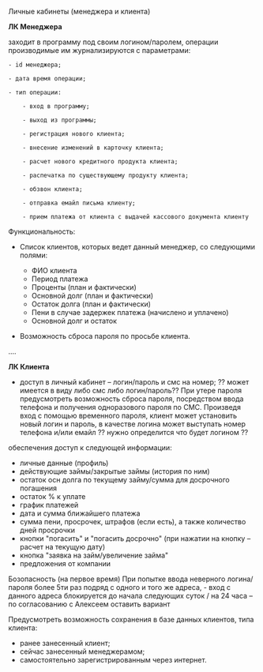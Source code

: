 
Личные кабинеты (менеджера и клиента)


**ЛК Менеджера**

заходит в программу под своим логином/паролем, операции производимые им журнализируются с параметрами:

    - id менеджера;

    - дата время операции;

    - тип операции:

        - вход в программу;

        - выход из программы;

        - регистрация нового клиента;

        - внесение изменений в карточку клиента;

        - расчет нового кредитного продукта клиента;

        - распечатка по существующему продукту клиента;

        - обзвон клиента;

        - отправка емайл письма клиенту;

        - прием платежа от клиента с выдачей кассового документа клиенту


Функциональность:
- Список клиентов, которых ведет данный менеджер, со следующими полями:
    - ФИО клиента
    - Период платежа
    - Проценты (план и фактически)
    - Основной долг (план и фактически)
    - Остаток долга (план и фактически)
    - Пени в случае задержек платежа (начислено и уплачено)
    - Основной долг и остаток

- Возможность сброса пароля по просьбе клиента.

....


**ЛК Клиента**

- доступ в личный кабинет – логин/пароль и смс на номер;
?? может имеется в виду либо смс либо логин/пароль??
При утере пароля предусмотреть возможность сброса пароля, посредством ввода телефона и получения одноразового пароля по СМС.
Произведя вход с помощью временного пароля, клиент может установить новый логин и пароль, в качестве логина может выступать номер телефона и/или емайл
?? нужно определится что будет логином ??

обеспечения доступ к следующей информации:
- личные данные (профиль)
- действующие займы/закрытые займы (история по ним)
- остаток осн долга по текущему займу/сумма для досрочного погашения
- остаток % к уплате
- график платежей
- дата и сумма ближайшего платежа
- сумма пени, просрочек, штрафов (если есть), а также количество дней просрочки
- кнопки "погасить" и "погасить досрочно" (при нажатии на кнопку – расчет на текущую дату)
- кнопка "заявка на займ/увеличение займа"
- предложения от компании

Бозопасность
(на первое время)
При попытке ввода неверного логина/пароля более 5ти раз подряд с одного и того же адреса, - вход с данного адреса блокируется до начала следующих суток / на 24 часа – по согласованию с Алексеем оставить вариант


Предусмотреть возможность сохранения в базе данных клиентов, типа клиента:
- ранее занесенный клиент;
- сейчас занесенный менеджерамом;
- самостоятельно зарегистрированным через интернет.

